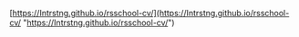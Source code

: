 [https://Intrstng.github.io/rsschool-cv/](https://Intrstng.github.io/rsschool-cv/ "https://Intrstng.github.io/rsschool-cv/")